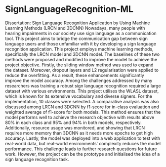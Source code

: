 # SignLanguageRecognition-ML
Dissertation: Sign Language Recognition Application by Using Machine Learning Methods (LRCN and 3DCNN)
Nowadays, many people with hearing impairments in our society use sign language as a
communication tool. This project aims to bridge the communication gap between sign
language users and those unfamiliar with it by developing a sign language recognition
application. This project employs machine learning methods, specifically the LRCN
model and 3DCNN model. The baselines of these two methods were proposed and
modified to improve the model to achieve the project objective. Firstly, the sliding
window method was used to expand the dataset. Moreover, dropout layers and L2
regularisation were applied to reduce the overfitting. As a result, these enhancements
significantly improve the model accuracy. Among the challenges addressed by many
researchers was training a robust sign language recognition required a large dataset
with various environments. This project utilises the WLASL dataset, which is known
for its extensive vocabulary and diverse signers. For the implementation, 10 classes
were selected. A comparative analysis was also discussed among LRCN and 3DCNN
by f1-score for in-class evaluation and weighted average of f1-score for both models.
This method ensures that the model performs well to achieve the research objective
with results above 80% in each class and 95% and 94% in both models, respectively.
Additionally, resource usage was monitored, and showing that LRCN requires more
memory than 3DCNN as it needs more epochs to get high accuracy. Lastly, the model
was deployed into a web application to test with real-world data, but real-world environments’ complexity reduces the model performance. This challenge leads to further
research questions for future work. However, the project can be the prototype and
initialised the idea of a sign language recognition task.
